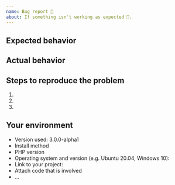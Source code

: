 ```yaml
---
name: Bug report 🐛
about: If something isn't working as expected 🤔.
---
```


<!-- Provide a general summary of the issue in the Title above -->

## Expected behavior
<!-- Please describe what you expected to happen here. -->


## Actual behavior
<!-- What is happening currently -->

## Steps to reproduce the problem

1.
2.
3.

## Your environment

<!--
Include as many relevant details about the environment you experienced the bug in.
Because many issues only occur on a specific code base, please add a link to your project, or attach the project code that is      involved to this issue report. -->

* Version used: 3.0.0-alpha1
* Install method
* PHP version
* Operating system and version (e.g. Ubuntu 20.04, Windows 10):
* Link to your project:
* Attach code that is involved
* ...
